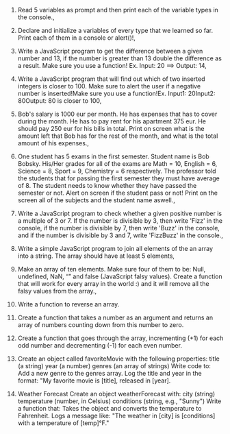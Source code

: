 1. Read 5 variables as prompt and then print each of the variable types in the console.,

2. Declare and initialize a variables of every type that we learned so far. Print each of them in a console or alert()!,

3. Write a JavaScript program to get the difference between a given number and 13, if the number is greater than 13 double the difference as a result.
   Make sure you use a function! Ex. Input: 20 ==> Output: 14,

4. Write a JavaScript program that will find out which of two inserted integers is closer to 100.
   Make sure to alert the user if a negative number is inserted!Make sure you use a function!Ex. Input1: 20Input2: 80Output: 80 is closer to 100,

5. Bob's salary is 1000 eur per month. He has expenses that has to cover during the month.
   He has to pay rent for his apartment 375 eur. He should pay 250 eur for his bills in total.
   Print on screen what is the amount left that Bob has for the rest of the month, and what is the total amount of his expenses.,

6. One student has 5 exams in the first semester. Student name is Bob Bobsky.
   His/Her grades for all of the exams are Math = 10, English = 6, Science = 8, Sport = 9, Chemistry = 6 respectively.
   The professor told the students that for passing the first semester they must have average of 8.
   The student needs to know whether they have passed the semester or not.
   Alert on screen if the student pass or not! Print on the screen all of the subjects and the student name aswell.,

7. Write a JavaScript program to check whether a given positive number is a multiple of 3 or 7.
   If the number is divisible by 3, then write 'Fizz' in the console, if the number is divisible by 7, then write 'Buzz' in the console, and if the number is divisible by 3 and 7, write 'FizzBuzz' in the console.,

8. Write a simple JavaScript program to join all elements of the an array into a string. The array should have at least 5 elements,

9. Make an array of ten elements. Make sure four of them to be: Null, undefined, NaN, “” and false (JavaScript falsy values).
   Create a function that will work for every array in the world :) and it will remove all the falsy values from the array.,

10. Write a function to reverse an array.

11. Create a function that takes a number as an argument and returns an array of numbers counting down from this number to zero.

12. Create a function that goes through the array, incrementing (+1) for each odd number and decrementing (-1) for each even number.

13. Create an object called favoriteMovie with the following properties:
    title (a string)
    year (a number)
    genres (an array of strings)
    Write code to:
    Add a new genre to the genres array.
    Log the title and year in the format: "My favorite movie is [title], released in [year].

14. Weather Forecast
    Create an object weatherForecast with:
    city (string)
    temperature (number, in Celsius)
    conditions (string, e.g., "Sunny")
    Write a function that:
    Takes the object and converts the temperature to Fahrenheit.
    Logs a message like: "The weather in [city] is [conditions] with a temperature of [temp]°F."
